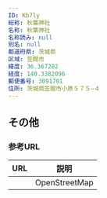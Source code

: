 ```yaml
---
ID: Kb7ly
総称: 秋葉神社
名称: 秋葉神社
名称読み: null
別名: null
都道府県: 茨城県
区域: 笠間市
緯度: 36.367282
経度: 140.3382096
郵便番号: 3091701
住所: 茨城県笠間市小原５７５−４
---
```


## その他

### 参考URL

| URL | 説明          |
| --- | ------------- |
|     | OpenStreetMap |
